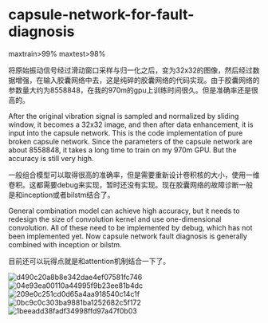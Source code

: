 # capsule-network-for-fault-diagnosis

maxtrain>99%
maxtest>98%


将原始振动信号经过滑动窗口采样与归一化之后，变为32x32的图像，然后经过数据增强，在输入胶囊网络中去，这是纯碎的胶囊网络的代码实现。由于胶囊网络的参数量大约为8558848，在我的970m的gpu上训练时间很久。但是准确率还是很高的。

After the original vibration signal is sampled and normalized by sliding window, it becomes a 32x32 image, and then after data enhancement, it is input into the capsule network. This is the code implementation of pure broken capsule network. Since the parameters of the capsule network are about 8558848, it takes a long time to train on my 970m GPU. But the accuracy is still very high.


一般组合模型可以取得很高的准确率，但是需要重新设计卷积核的大小，使用一维卷积。这都需要debug来实现，暂时还没有实现。现在胶囊网络的故障诊断一般是和inception或者bilstm结合了。

General combination model can achieve high accuracy, but it needs to redesign the size of convolution kernel and use one-dimensional convolution. All of these need to be implemented by debug, which has not been implemented yet. Now capsule network fault diagnosis is generally combined with inception or bilstm.

目前还可以玩得点就是和attention机制结合一下了。

![d490c20a8b8e342dae4ef07581fc746](https://user-images.githubusercontent.com/19371493/124874395-478a5c00-dffa-11eb-9424-1fd74a29c83c.png)
![04e93ea00110a44995f9b23ee81b4dc](https://user-images.githubusercontent.com/19371493/124874399-49ecb600-dffa-11eb-8276-7d35dfc83a48.png)
![209e0c251cd0d65a4aa918540c14c1f](https://user-images.githubusercontent.com/19371493/124874423-4f4a0080-dffa-11eb-95c3-744e39b9f5d8.png)
![0bc9c0c303ba9881ba1252682c5f172](https://user-images.githubusercontent.com/19371493/124874440-540eb480-dffa-11eb-88de-3957207370c9.png)
![1beeadd38fadf34998ffd97a47f0b03](https://user-images.githubusercontent.com/19371493/124874460-5a049580-dffa-11eb-9a76-c5abf236e853.png)
